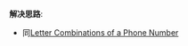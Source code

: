 
__解决思路__:

 - 同[Letter Combinations of a Phone Number](../017_Letter_Combinations_of_a_Phone_Number/letter_combinations_of_a_phone_number.h)
